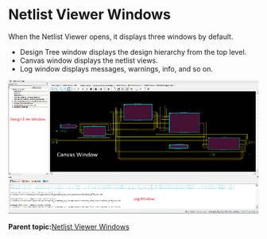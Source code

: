 # Netlist Viewer Windows

When the Netlist Viewer opens, it displays three windows by default.

-   Design Tree window displays the design hierarchy from the top level.
-   Canvas window displays the netlist views.
-   Log window displays messages, warnings, info, and so on.

![](GUID-4287094C-FD98-4306-AD02-85785B98B337-low.png "Netlist Viewer Windows")

**Parent topic:**[Netlist Viewer Windows](GUID-29F3E93D-3ECA-4F8B-9478-64D63D5F1873.md)

